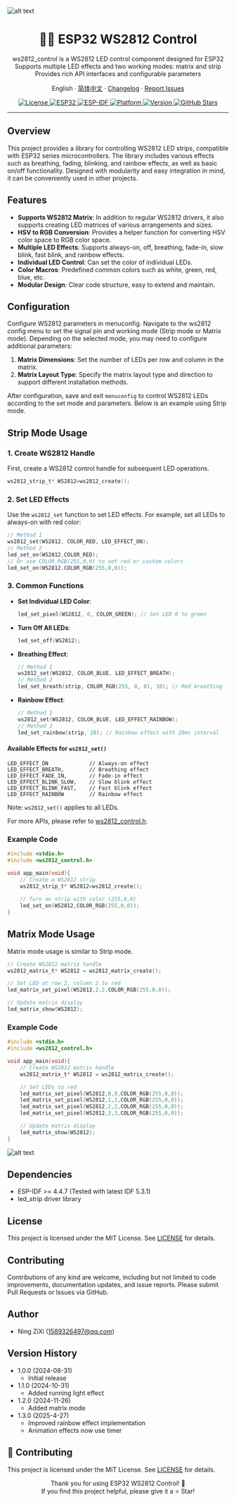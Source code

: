 ![alt text](image.jpg)
<h1 align="center">🏳️‍🌈 ESP32 WS2812 Control</h1>

<p align="center">
ws2812_control is a WS2812 LED control component designed for ESP32<br/>
Supports multiple LED effects and two working modes: matrix and strip<br/>
Provides rich API interfaces and configurable parameters
</p>

<p align="center">
English
· <a href="./README.md">简体中文</a>
· <a href="https://github.com/NingZiXi/ws2812_control/releases">Changelog</a>
· <a href="https://github.com/NingZiXi/ws2812_control/issues">Report Issues</a>
</p>

<p align="center">
  <a href="LICENSE">
    <img alt="License" src="https://img.shields.io/badge/License-MIT-blue.svg" />
  </a>
  <a href="https://www.espressif.com/">
    <img alt="ESP32" src="https://img.shields.io/badge/ESP32-ESP32S3-77216F?logo=espressif" />
  </a>
  <a href="https://docs.espressif.com/projects/esp-idf/">
    <img alt="ESP-IDF" src="https://img.shields.io/badge/ESP--IDF-v5.3+-orange.svg" />
  </a>
  <a href="https://www.espressif.com/">
    <img alt="Platform" src="https://img.shields.io/badge/Platform-ESP32-green.svg" />
  </a>
  <a href="">
    <img alt="Version" src="https://img.shields.io/badge/Version-v1.3.0-brightgreen.svg" />
  </a>
  <a href="https://github.com/NingZiXi/ws2812_control/stargazers">
    <img alt="GitHub Stars" src="https://img.shields.io/github/stars/NingZiXi/ws2812_control.svg?style=social&label=Stars" />
  </a>
</p>

---

## Overview

This project provides a library for controlling WS2812 LED strips, compatible with ESP32 series microcontrollers. The library includes various effects such as breathing, fading, blinking, and rainbow effects, as well as basic on/off functionality. Designed with modularity and easy integration in mind, it can be conveniently used in other projects.

## Features
- **Supports WS2812 Matrix**: In addition to regular WS2812 drivers, it also supports creating LED matrices of various arrangements and sizes.
- **HSV to RGB Conversion**: Provides a helper function for converting HSV color space to RGB color space.
- **Multiple LED Effects**: Supports always-on, off, breathing, fade-in, slow blink, fast blink, and rainbow effects.
- **Individual LED Control**: Can set the color of individual LEDs.
- **Color Macros**: Predefined common colors such as white, green, red, blue, etc.
- **Modular Design**: Clear code structure, easy to extend and maintain.

## Configuration

Configure WS2812 parameters in menuconfig. Navigate to the ws2812 config menu to set the signal pin and working mode (Strip mode or Matrix mode). Depending on the selected mode, you may need to configure additional parameters:

1. **Matrix Dimensions**: Set the number of LEDs per row and column in the matrix.
2. **Matrix Layout Type**: Specify the matrix layout type and direction to support different installation methods.

After configuration, save and exit `menuconfig` to control WS2812 LEDs according to the set mode and parameters. Below is an example using Strip mode.

## Strip Mode Usage
### 1. Create WS2812 Handle

First, create a WS2812 control handle for subsequent LED operations.

```c
ws2812_strip_t* WS2812=ws2812_create();
```

### 2. Set LED Effects

Use the `ws2812_set` function to set LED effects. For example, set all LEDs to always-on with red color:

```c
// Method 1
ws2812_set(WS2812, COLOR_RED, LED_EFFECT_ON);
// Method 2
led_set_on(WS2812,COLOR_RED);
// Or use COLOR_RGB(255,0,0) to set red or custom colors
led_set_on(WS2812,COLOR_RGB(255,0,0));
```

### 3. Common Functions

- **Set Individual LED Color**:

  ```c
  led_set_pixel(WS2812, 0, COLOR_GREEN); // Set LED 0 to green
  ```

- **Turn Off All LEDs**:

  ```c
  led_set_off(WS2812);
  ```

- **Breathing Effect**:

  ```c
  // Method 1
  ws2812_set(WS2812, COLOR_BLUE, LED_EFFECT_BREATH);
  // Method 2
  led_set_breath(strip, COLOR_RGB(255, 0, 0), 10); // Red breathing
  ```

- **Rainbow Effect**:

  ```c
  // Method 1
  ws2812_set(WS2812, COLOR_BLUE, LED_EFFECT_RAINBOW);
  // Method 2
  led_set_rainbow(strip, 20); // Rainbow effect with 20ms interval
  ```

#### Available Effects for `ws2812_set()`
>
    LED_EFFECT_ON             // Always-on effect
    LED_EFFECT_BREATH,        // Breathing effect
    LED_EFFECT_FADE_IN,       // Fade-in effect
    LED_EFFECT_BLINK_SLOW,    // Slow blink effect
    LED_EFFECT_BLINK_FAST,    // Fast blink effect
    LED_EFFECT_RAINBOW        // Rainbow effect

Note: `ws2812_set()` applies to all LEDs.

For more APIs, please refer to [ws2812_control.h](include\ws2812_control.h).

### Example Code

```c
#include <stdio.h>
#include <ws2812_control.h>

void app_main(void){
    // Create a WS2812 strip
    ws2812_strip_t* WS2812=ws2812_create();
    
    // Turn on strip with color (255,0,0)
    led_set_on(WS2812,COLOR_RGB(255,0,0));
}
```

## Matrix Mode Usage

Matrix mode usage is similar to Strip mode.

```c
// Create WS2812 matrix handle
ws2812_matrix_t* WS2812 = ws2812_matrix_create();

// Set LED at row 2, column 2 to red
led_matrix_set_pixel(WS2812,2,2,COLOR_RGB(255,0,0));

// Update matrix display
led_matrix_show(WS2812);
```

### Example Code

```c
#include <stdio.h>
#include <ws2812_control.h>

void app_main(void){
    // Create WS2812 matrix handle
    ws2812_matrix_t* WS2812 = ws2812_matrix_create();

    // Set LEDs to red
    led_matrix_set_pixel(WS2812,0,0,COLOR_RGB(255,0,0));
    led_matrix_set_pixel(WS2812,1,1,COLOR_RGB(255,0,0));
    led_matrix_set_pixel(WS2812,2,2,COLOR_RGB(255,0,0));
    led_matrix_set_pixel(WS2812,3,3,COLOR_RGB(255,0,0));

    // Update matrix display
    led_matrix_show(WS2812);
}
```
![alt text](59333df79fe9b88a5f6df7c52084de0.jpg)

## Dependencies
- ESP-IDF >= 4.4.7 (Tested with latest IDF 5.3.1)
- led_strip driver library

## License
This project is licensed under the MIT License. See [LICENSE](LICENSE) for details.

## Contributing
Contributions of any kind are welcome, including but not limited to code improvements, documentation updates, and issue reports. Please submit Pull Requests or Issues via GitHub.

## Author
- Ning ZiXi (1589326497@qq.com)

## Version History
- 1.0.0 (2024-08-31)
  - Initial release
- 1.1.0 (2024-10-31)
  - Added running light effect
- 1.2.0 (2024-11-26)
  - Added matrix mode
- 1.3.0 (2025-4-27)
  - Improved rainbow effect implementation
  - Animation effects now use timer

## 🤝 Contributing
This project is licensed under the MIT License. See [LICENSE](LICENSE) for details.

<p align="center">
Thank you for using ESP32 WS2812 Control! 🌈<br/>
If you find this project helpful, please give it a ⭐ Star!
</p>

